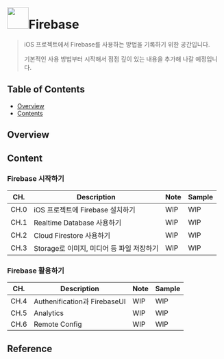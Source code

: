# <img src="https://www.gstatic.com/mobilesdk/160503_mobilesdk/logo/2x/firebase_28dp.png" width="50">Firebase
> iOS 프로젝트에서 Firebase를 사용하는 방법을 기록하기 위한 공간입니다.
>
> 기본적인 사용 방법부터 시작해서 점점 깊이 있는 내용을 추가해 나갈 예정입니다.

## Table of Contents

- [Overview](https://github.com/cskime/Firebase#overview)
- [Contents](https://github.com/cskime/Firebase#content)

## Overview

## Content

### Firebase 시작하기

| CH.  | Description                               | Note | Sample |
| ---- | ----------------------------------------- | ---- | ------ |
| CH.0 | iOS 프로젝트에 Firebase 설치하기          | WIP  | WIP    |
| CH.1 | Realtime Database 사용하기                | WIP  | WIP    |
| CH.2 | Cloud Firestore 사용하기                  | WIP  | WIP    |
| CH.3 | Storage로 이미지, 미디어 등 파일 저장하기 | WIP  | WIP    |

### Firebase 활용하기

| CH.  | Description                  | Note | Sample |
| ---- | ---------------------------- | ---- | ------ |
| CH.4 | Authenification과 FirebaseUI | WIP  | WIP    |
| CH.5 | Analytics                    | WIP  | WIP    |
| CH.6 | Remote Config                | WIP  | WIP    |

## Reference